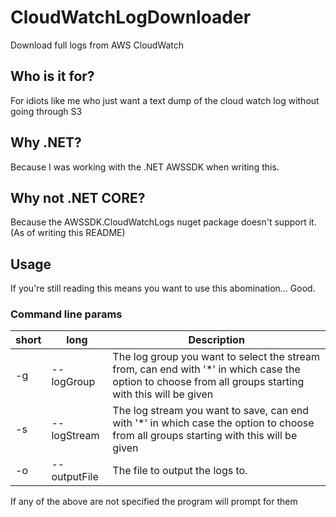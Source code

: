# CloudWatchLogDownloader
Download full logs from AWS CloudWatch

## Who is it for?
For idiots like me who just want a text dump of the cloud watch log without going through S3

## Why .NET?
Because I was working with the .NET AWSSDK when writing this.

## Why not .NET CORE?
Because the AWSSDK.CloudWatchLogs nuget package doesn't support it. (As of writing this README)

## Usage
If you're still reading this means you want to use this abomination... Good.

### Command line params
|short|long|Description|
|-----|----|-----------|
|-g|--logGroup|The log group you want to select the stream from, can end with '*' in which case the option to choose from all groups starting with this will be given|
|-s|--logStream|The log stream you want to save, can end with '*' in which case the option to choose from all groups starting with this will be given|
|-o|--outputFile|The file to output the logs to.|

If any of the above are not specified the program will prompt for them
